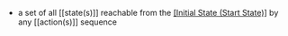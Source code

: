 - a set of all [[state(s)]] reachable from the [[Initial State (Start State)]](s) by any [[action(s)]] sequence